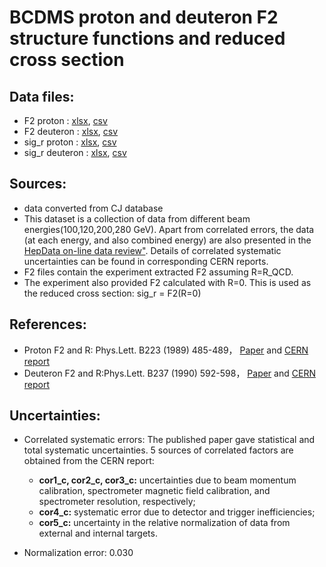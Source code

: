 # BCDMS proton and deuteron F2 structure functions and reduced cross section

## Data files: 
  * F2       proton   : [xlsx](../data/JAM/10016.xlsx), [csv](../data/JAM/csv/10016.csv)   
  * F2       deuteron : [xlsx](../data/JAM/10017.xlsx), [csv](../data/JAM/csv/10017.csv)   
  * sig_r    proton   : [xlsx](../data/JAM/10018.xlsx), [csv](../data/JAM/csv/10018.csv)   
  * sig_r    deuteron : [xlsx](../data/JAM/10019.xlsx), [csv](../data/JAM/csv/10019.csv)  

## Sources:
  * data converted from CJ database
  * This dataset is a collection of data from different beam energies(100,120,200,280 GeV). Apart from correlated errors, the data (at each energy, and also combined energy) are also presented in the [HepData on-line data review"](http://hepdata.cedar.ac.uk/review/f2/BCDMS.shtml). Details of correlated systematic uncertainties can be found in corresponding CERN reports.
  * F2 files contain the experiment extracted F2 assuming R=R_QCD.
  * The experiment also provided F2 calculated with R=0. This is used as the reduced cross section:  sig_r = F2(R=0)

## References:
  * Proton F2 and R: Phys.Lett. B223 (1989) 485-489， [Paper](https://inspirehep.net/record/276661?ln=en)
  and [CERN report](http://cds.cern.ch/record/185732/files/cer-000097167.pdf) 
  * Deuteron F2 and R:Phys.Lett. B237 (1990) 592-598， [Paper](https://inspirehep.net/record/285497?ln=en)
  and [CERN report](http://cds.cern.ch/record/203765/files/199001439.pdf)
  

## Uncertainties:
* Correlated systematic errors:
  The published paper gave statistical and total systematic uncertainties. 5 sources of correlated factors are obtained from the CERN report: 
  * __cor1_c, cor2_c, cor3_c:__ uncertainties due to beam momentum calibration, spectrometer magnetic field calibration, and spectrometer resolution, respectively;
  * __cor4_c:__  systematic error due to detector and trigger inefficiencies;
  * __cor5_c:__  uncertainty in the relative normalization of data from external and internal targets.

* Normalization error: 0.030


